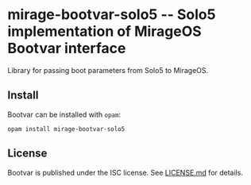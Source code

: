 # mirage-bootvar-solo5 -- Solo5 implementation of MirageOS Bootvar interface

Library for passing boot parameters from Solo5 to MirageOS.

## Install

Bootvar can be installed with `opam`:

```
opam install mirage-bootvar-solo5
```

## License
Bootvar is published under the ISC license. See [LICENSE.md](LICENSE.md) for details.

